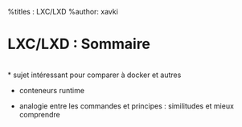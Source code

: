 %titles : LXC/LXD
%author: xavki

# LXC/LXD : Sommaire


<br>
* sujet intéressant pour comparer à docker et autres

* conteneurs runtime

* analogie entre les commandes et principes : similitudes et mieux comprendre
